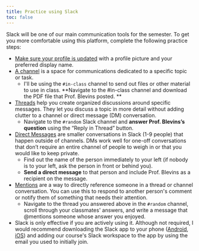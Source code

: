 ```yaml
---
title: Practice using Slack
toc: false
---
```


Slack will be one of our main communication tools for the semester. To get you more comfortable using this platform, complete the following practice steps:

- [Make sure your profile is updated](https://slack.com/help/articles/218080037-Getting-started-for-new-Slack-users#:~:text=1.-,fill%20out%20your%20profile,-Your%20profile%20will) with a profile picture and your preferred display name.  
- [A channel](https://slack.com/help/articles/360017938993-What-is-a-channel) is a space for communications dedicated to a specific topic or task.
	- I'll be using the `#in-class` channel to send out files or other material to use in class. **Navigate to the #in-class channel and download the PDF file that Prof. Blevins posted. **
- [Threads](https://slack.com/help/articles/115000769927-Use-threads-to-organize-discussions-) help you create organized discussions around specific messages. They let you discuss a topic in more detail without adding clutter to a channel or direct message (DM) conversation.
	- Navigate to the `#random` Slack channel and **answer Prof. Blevins’s question** using the “Reply in Thread” button.
- [Direct Messages](https://slack.com/help/articles/212281468-Understand-direct-messages) are smaller conversations in Slack (1-9 people) that happen outside of channels. DMs work well for one-off conversations that don’t require an entire channel of people to weigh in or that you would like to keep private.
	- Find out the name of the person immediately to your left (if nobody is to your left, ask the person in front or behind you). 
	- **Send a direct message** to that person and include Prof. Blevins as a recipient on the message.
- [Mentions](https://slack.com/help/articles/205240127-Use-mentions-in-Slack) are a way to directly reference someone in a thread or channel conversation. You can use this to respond to another person's comment or notify them of something that needs their attention.
	- Navigate to the thread you answered above in the `#random` channel, scroll through your classmates' answers, and write a message that @mentions someone whose answer you enjoyed.
- Slack is only effective if you are actively using it. Although not required, I would recommend downloading the Slack app to your phone ([Android](https://play.google.com/store/apps/details?id=com.Slack), [iOS](https://itunes.apple.com/app/slack-app/id618783545?ls=1&mt=8)) and adding our course's Slack workspace to the app by using the email you used to initially join.
